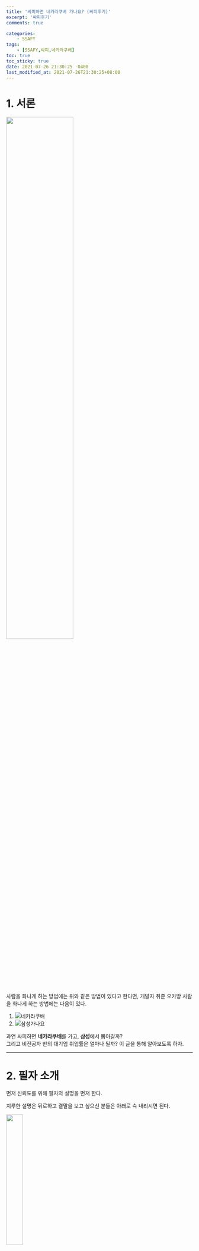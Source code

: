 ```yaml
---
title: '싸피하면 네카라쿠배 가나요? (싸피후기)'
excerpt: '싸피후기'
comments: true

categories:
    - SSAFY
tags:
    - [SSAFY,싸피,네카라쿠배]
toc: true
toc_sticky: true
date: 2021-07-26 21:30:25 -0400
last_modified_at: 2021-07-26T21:30:25+08:00
---
```


# 1. 서론
<img src="https://user-images.githubusercontent.com/51807128/126980742-97afe938-0542-41da-b6e5-eedd26dcaa91.png" width="60%"><br>

사람을 화나게 하는 방법에는 위와 같은 방법이 있다고 한다면, 개발자 취준 오카방 사람을 화나게 하는 방법에는 다음이 있다.<br>
1. ![네카라쿠배](https://user-images.githubusercontent.com/51807128/126981143-349e68c2-1475-4e7a-9752-814480a62a41.png)<br>
2. ![삼성가나요](https://user-images.githubusercontent.com/51807128/126981271-df177903-7286-410f-ab90-83b64184407b.png)

과연 싸피하면 **네카라쿠배**를 가고, **삼성**에서 뽑아갈까?<br>
그리고 비전공자 반의 대기업 취업률은 얼마나 될까? 이 글을 통해 알아보도록 하자.

---
# 2. 필자 소개
먼저 신뢰도를 위해 필자의 설명을 먼저 한다.

지루한 설명은 뒤로하고 결말을 보고 싶으신 분들은 아래로 슥 내리시면 된다.

<img src="https://user-images.githubusercontent.com/51807128/126982150-5481a6c2-8382-4619-b576-7f3dcd67d827.jpeg" width="30%"><br>
<img src="https://user-images.githubusercontent.com/51807128/126982249-e1a98da3-81de-43bb-81c4-cce5ab88a3e0.jpeg" width="50%">

필자는 SSAFY 4기 전공자반에 합격하여 과정을 진행중, 1학기가 끝남과 동시에 NHN이라는 기업의 자회사 SW직군 공채에 합격하여 현재 BE 개발자로 일을(루팡) 하고 있다.

SSAFY에 들어오기 전까지 웹 개발은 해본적도 없고, 관심도 딱히 없었다.<br>
컴퓨터공학 전공도 아닌 전자공학 전공에 코딩은 4학년 졸업작품 때가 되어서 OPENCV를 통해 접하게 되었다.

정말 싸피덕에 취업했다고 봐도 과언이 아니다.

---

# 3. 질문에 대한 대답
> 텍스트가 길다. 쭉 내려서 4번의 결론만 봐도 좋다.


### 3-1. 삼성
- 반에서 한 두명 삼성에서 뽑는다. -> **X**. 가는 사람은 있긴하다.
- 삼성그룹 공채 서류 전형에 가점이 있다. -> **X**. 전혀 없고, 면접관도 싸피를 모른다는 소문이 있다.<br>
필자의 반(전공자)에서는 2020 하반기 삼성 서류를 대부분 떨어졌다.
- 열심히 하면 갈 수 있다. -> **△**. 반은 맞고 반은 틀린 것 같다. 아래에서 이유를 알아보도록 하자.
  - 맞는 이유: 싸피에서 푸는 알고리즘 문제 중에는 *시뮬레이션 문제와 SWEA 문제*가 상당히 많다.<br>
  삼성 공채 코딩테스트에는 99% 시뮬레이션 문제만 나온다.(삼성 코딩테스트 문제는 [해당 링크](https://www.acmicpc.net/workbook/view/1152)에 잘 복원되어있다.)<br>
  입출력도 SWEA의 환경과 거의 동일하다.<br>
  그래서 과정 중에 푸는 문제에 열심히 임한다면 *코딩테스트는 쉽게 통과* 할 수 있을 것이다.<br>
  그리고 필자는 서류에서 떨어졌지만 다른 동기들을 보았을 때, *취업 컨설턴트님*의 도움과 싸피 내의 합격자들의 *스터디*를 통해 도움은 많이 된 것으로 보인다.
  - 틀린 이유: 삼성은 전통 대기업이고, 제조업 회사이기에 (*물론 아닌 계열사가 있다!*)<br>
  아무리 S직군이라고 할지라도 *'학벌, 학점, 어학, 자소서(경험)'* 등이 직무 적합성 평가(서류)에 영향을 많이 미친다.<br>
  졸업자들 대상으로 하는 싸피에서 '학벌, 학점'은 바꿀 수 없는 항목이고,<br>
  관련 경험 또한 싸피 내에서의 경험으로 직무 적합성 평가에 적절한 수준으로 끌어올리기 어렵다.<br>
  그렇기에 기존 *대학생 시절부터 열심히 살아왔거나 서류를 붙은 경험이 있는 사람*들이 결국 붙게 된다.
- *결론*: 결국 '*원래 열심히 살았던 사람*'이 '*알고리즘 문제 풀이 실력이 향상*'되고 '*컨설턴트 및 면접스터디의 도움*'으로 합격한다고 보면된다.<br>
  (오히려 비전공자반에서 삼성 비SW 직군으로 가는 경우가 더 많은 것 같다. 기존 스펙이 좋은 경우가 꽤 되고, 삼성이 좋아하는 'SW역량'+'좋은 대외활동 싸피'의 영향인 것 같다.)

### 3-2. 네카라쿠배
- 싸피에서 네카라쿠배 많이 가나요(얼마나 가나요)? -> *열심히 하는 사람들*이 갑니다.

거의 오카방 싸피인들을 부들부들하게 하는 질문 top1일듯하다.<br>*(마치 과거 스타크래프트와 아프리카 중계방 채팅의 '준위, 한달연봉, 낳냐'와 같은 수준의 힘을 보여준다.)*

> 사실 질문 하시는 분에게는 한 번의 질문이고, 정말 모르고 궁금해서 하시는 질문이겠지만, 오카방의 상주하는 몇몇 대답 머신들에게는 지겨울수도 있고, 뭔가 의도 또한 '(대충해도)싸피하면 네카라쿠배 슉.슈슉.슉 갈 수 있나요?'와 같이 느껴질 때도 있어서 정말 매번 대답하기 어렵다.

삼성그룹과는 다르게, 네카라쿠배는 'IT 서비스기업'이다.<br>
위에서 언급한 '학벌, 학점, 어학, 자소서(경험)'을 아무래도 덜 본다고 할 수 있다(개발직군 기준).
<br>심지어 '선코테 후서류', '블라인드 공채'와 같이 먼저 코딩실력으로 지원자들을 거를 때도 있다.

싸피에서는 알고리즘 교육을 정말 열심히 한다. 다들 열심히 하기도 한다.<br>
이후 포스팅에서도 다룰거지만, 최근 SW 직군 취업은 '알고리즘 문제 풀이 역량'을 최우선으로 기르는 것이 유리하다(물론 과제전형도 늘어나고 있다).<br>
위에서 언급한 서류를 통과하는 '원래 열심히 살았던 사람'이 아니더라도 '싸피에서라도 열심히 하는 사람'들이 위와 같은 기업 코딩테스트에 합격하는 사례들이 정말 많을 것이다.

- 그럼 싸피 가면 네카라쿠배 코테 뚫나요? -> *열심히 하는 사람들*이 뚫습니다.

아무리 싸피에서 알고리즘 교육을 열심히 한다고 해도, 각자의 베이스와 재능이 있고 노력의 정도가 다르다.<br>
싸피에 와서 백준 아이디를 처음 만드는 사람도 있는데, 교육생 대부분이 1학기 중후반이 되면 solved.ac 기준으로 거의 실버2~골드3정도가 된다(극단적 케이스도 당연히 있다. 실4이하/골2이상 등).

카카오 블라인드 공채의 코딩테스트는 상당히 어려운 편이고, 네이버와 라인의 코딩테스트 또한 어려운 편에 속한다.<br>
골드4~실버2정도의 문제를 거뜬히 풀 줄 알아야 되는데 이 경지(100%합격)는 골드1이 되어도 어렵다.<br>
<img width="350" src="https://user-images.githubusercontent.com/51807128/126992292-51b65278-ef3e-4aff-ba46-aac29443fad4.png"> (필자의 솔브드 티어. 이래도 탈락하는 코딩테스트가 많다.)

- *결론*: 코딩테스트가 중요한 관문인 네카라쿠배 등 IT 서비스 기업의 전형에서 싸피인들의 합격률은 높은 편이라고 생각한다.<br>하지만 그 이유는 '싸피인'이어서가 아니라, '싸피의 교육'때문도 아니고,<br>
'*싸피의 교육을 열심히 참여하는 싸피인*' 때문이라고 생각한다.

### 3-3. 비전공자반
> 이 항목을 쓰기 앞서 필자는 전공자반이었기에 비전공자반을 잘 모를 수 있다.<br>
> 오픈카톡방에서 얻은 정보를 토대로 이야기를 하기 때문에 잘 걸러서 봐야하고, 부정확한 정보에는 오픈프로필 '찬스'로 채팅을 바란다.


- 비전공자반에서 대기업 많이 가나요? 취업 잘 하나요? -> 이제는 너무나 당연한 그 대답. *열심히 하는 사람들*이 갑니다.

비전공자반은 전공자반보다 교육생들의 variation이 훨씬 넓은 것으로 알고 있다.<br>
'정말 좋은 학벌, 고학점/고스펙, 이미 SW를 많이 경험해 본 사람'부터<br>
'좋지 않은 학벌, 저학점/무스펙, 코딩 1도 안 해본 사람'까지 다양하다(전공자반은 이보다는 덜하다).<br>
그렇기에 '*원래 열심히 살았던 사람*'이 취업하는 것은 이 질문을 하는 사람들에게 옳은 대답이 되지 못한다. 이는 통계의 오류다.

이에 대한 옳은 대답은 '그냥 열심히 하면 갈 수 있지 않을까?'이다.<br>
2번의 필자소개에서 언급했듯이 필자는 개발은 한 번도 해보지 않았던 초짜였다(응애 나 아기 개발자).<br>
물론 이전에 파이썬으로 데이터 살짝 찍먹, 알고리즘 문제풀이는 조금 해왔지만,<br>
실력이 미친듯이 상승한 것은 싸피 입과 이후이다.<br>
사실상 비전공자로 시작해서 실력이 늘은 것이다.

'에이 너는 파이썬도 해봤고 알고리즘도 해봤네. 나는 코딩 한 번도 안 해봤는데?'라는 질문을 할 수 있을 것이다.<br>
하지만 이 또한 길게 잡아야 싸피 입과 전 6개월정도이고, *그래서 1학기때 취업한 것이 아닌가!*<br>
비전공자여도 제대로된 1학기 6개월 + 2학기를 보낸다면 분명히 좋은 실력(좋은 결과)을 가질 수 있을 것이다.

---

# 4. 진짜 결론과 싸피 후기
<img width="450" src="https://user-images.githubusercontent.com/51807128/126995467-369c2a56-3540-4848-a375-783123cb4f30.png">

1. 삼성 가는데 가산점 없다.
2. 열심히 하면 된다.

필자는 싸피 입과 후 6개월동안 알고리즘 문제를 약 350문제 이상 풀었다. 단순 계산으로만 따져봐도 하루에 2문제꼴이다. 입과 전 푼 문제까지 합치면 550문제 이상을 풀었다.<br>
물론 이보다 문제를 훨씬 적게 풀고도 코딩테스트와 최종합격을 받은 동기들도 많다.<br>
하지만 필자는 그들보다 '*열심히 살았던 사람*'도 아니고, '*학점, 어학, 자소서(경험)*'도 좋지 않았기에 부족한 부분을 코딩테스트로 매꾼 것이다.<br>
본인이 '*열심히 살았던 사람*'이라면 싸피의 과정을 잘 따라오면 결국 좋은 기업에 도달할 것이다.

![ㅠㅠ](https://user-images.githubusercontent.com/51807128/126998942-51461eb3-c5ab-4f0a-9a06-a8c0015ac5fe.png)<br>
![ㅠㅠ2](https://user-images.githubusercontent.com/51807128/126999017-aa43f957-1d8e-4657-b72d-6f4d03b0b709.png)<br>
하지만 본인이 위와 같다면, 재수학원에 들어가는 것처럼 싸피를 단순히 *도피처*로 생각하고 있다면 악으로 열심히 하기를 바란다.<br>
필자는 학군이 좋은 지역에서 자랐고, 자율형 사립고에 입학을 했고, 대성학원의 서울대특별반에서 재수를 했다.<br>
단순한 자기자랑이 아니라 이런 성장과정을 돌아보며 느낀 점은, '*공부하기 좋은 분위기*'가 정말로 중요하다는 것이다.

좋은 학군에서 자라다보니 동네 친구, 동창들과 좋은 공부 환경에서 공부를 할 수 있었다.<br>
재수학원에도 역시 좋은 공부 분위기와 함께 잘 하는 친구들에게 열심히 배우며 학습 할 수 있었다.<br>
이후에도 이들과는 좋은 관계가 되어 서로 도울 수 있었다.

싸피의 최고의 장점은 *그 어느 국비 교육보다도 좋은 퀄리티의 '동기'들*과 함께 교육을 받을 수 있다는 것이다.<br>
국비교육들을 보면 커리큘럼도, 강사들도 문제가 많지만 '*학생들의 낙오*'가 정말 많이 보인다.<br>
필자가 들었던 단기 국비교육 또한 학습 분위기를 망치는 몇명이 있었다.<br>
하지만 싸피는 99%의 교육생들의 태도가 정말 훌륭하다.<br>
실력에는 차이가 있더라도 노력에는 차이가 별로 없어보인다. 아니, 오히려 잘 하는 친구들이 더 안 하는 것 같기도 하다(상대적으로).<br>
매일 2~4시까지 공부하는 친구들(무려 오프라인때도)도 많았고, 즐거운 분위기와 함께 좋은 교육 분위기를 같이 만들어갈 수 있었다.

지금은 코로나 시국으로 동기들을 만나지 못하지만, 서로 비슷한 경험과 고민을 하는 '개발자 친구들'을 가지는 것은 정말 큰 행운이다.<br>
이러한 좋은 환경에서 교육을 받을 수 있는 것은 좋은 기회이다.<br>
'네카라쿠배'를 목표로 하는 것은 바람직하고 당연할 수 있다.<br>
하지만 '싸피하면 네카라쿠배 갈 수 있나요?'라는 질문보다는<br>
'네카라쿠배 갈 수 있게 싸피에서 열심히 해야겠다.'의 다짐을 하고 싸피에 지원한다면 *노력에 합당한 결과*를 반드시 얻을 수 있을 것이다.
